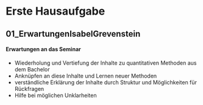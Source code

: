 Erste Hausaufgabe
================

## 01\_ErwartungenIsabelGrevenstein

#### Erwartungen an das Seminar

  - Wiederholung und Vertiefung der Inhalte zu quantitativen Methoden
    aus dem Bachelor
  - Anknüpfen an diese Inhalte und Lernen neuer Methoden
  - verständliche Erklärung der Inhalte durch Struktur und Möglichkeiten
    für Rückfragen
  - Hilfe bei möglichen Unklarheiten
